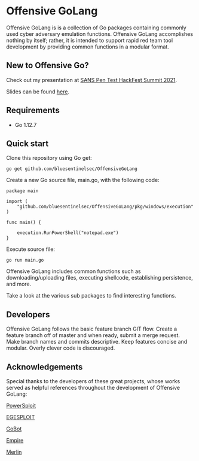 # Offensive GoLang

Offensive GoLang is is a collection of Go packages containing commonly used cyber adversary emulation functions.
Offensive GoLang accomplishes nothing by itself; rather, it is intended to support rapid red team tool development by providing common functions in a modular format.

## New to Offensive Go?

Check out my presentation at [SANS Pen Test HackFest Summit 2021](https://youtu.be/AGLunpPtOgM).

Slides can be found [here](https://github.com/bluesentinelsec/OffensiveGoLang/blob/master/Offensive%20GoLang%202.0%20-%20SANS%20Pen%20Test%20HackFest%202021.pdf).

## Requirements

* Go 1.12.7

## Quick start

Clone this repository using Go get: 
```
go get github.com/bluesentinelsec/OffensiveGoLang
```

Create a new Go source file, main.go, with the following code:

```
package main

import (
	"github.com/bluesentinelsec/OffensiveGoLang/pkg/windows/execution"
)

func main() {

	execution.RunPowerShell("notepad.exe")
}
```

Execute source file:
```
go run main.go
```

Offensive GoLang includes common functions such as downloading/uploading files, executing shellcode, establishing persistence, and more.

Take a look at the various sub packages to find interesting functions.

## Developers

Offensive GoLang follows the basic feature branch GIT flow. Create a feature branch off of master and when ready, submit a merge 
request. Make branch names and commits descriptive. Keep features concise and modular. Overly clever code is discouraged. 

## Acknowledgements
Special thanks to the developers of these great projects, whose works served as helpful references throughout the development of Offensive GoLang:

[PowerSploit](https://github.com/PowerShellMafia/PowerSploit)

[EGESPLOIT](https://github.com/EgeBalci/EGESPLOIT)

[GoBot](https://github.com/SaturnsVoid/GoBot2)

[Empire](https://github.com/EmpireProject/Empire)

[Merlin](https://github.com/Ne0nd0g/merlin)
